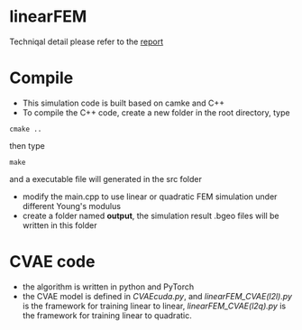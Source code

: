 
# linearFEM

Techniqal detail please refer to the [report](report.pdf)

Compile
=================
* This simulation code is built based on camke and C++
* To compile the C++ code, create a new folder in the root directory, type 
```
cmake ..
```
then type
```
make
```
and a executable file will generated in the src folder
* modify the main.cpp to use linear or quadratic FEM simulation under different Young's modulus
* create a folder named **output**, the simulation result .bgeo files will be written in this folder

CVAE code
================ 
* the algorithm is written in python and PyTorch
* the CVAE model is defined in *CVAEcuda.py*, and *linearFEM_CVAE(l2l).py* is the framework for training linear to linear,  *linearFEM_CVAE(l2q).py* is the framework for training linear to quadratic.
